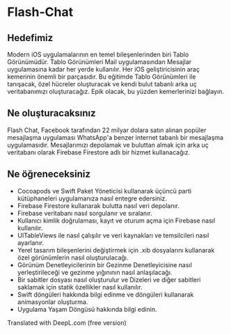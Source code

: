
# Flash-Chat

## Hedefimiz

Modern iOS uygulamalarının en temel bileşenlerinden biri Tablo Görünümüdür. Tablo Görünümleri Mail uygulamasından Mesajlar uygulamasına kadar her yerde kullanılır. Her iOS geliştiricisinin araç kemerinin önemli bir parçasıdır. Bu eğitimde Tablo Görünümleri ile tanışacak, özel hücreler oluşturacak ve kendi bulut tabanlı arka uç veritabanımızı oluşturacağız. Epik olacak, bu yüzden kemerlerinizi bağlayın.

## Ne oluşturacaksınız

Flash Chat, Facebook tarafından 22 milyar dolara satın alınan popüler mesajlaşma uygulaması WhatsApp'a benzer internet tabanlı bir mesajlaşma uygulamasıdır. Mesajlarımızı depolamak ve buluttan almak için arka uç veritabanı olarak Firebase Firestore adlı bir hizmet kullanacağız. 

## Ne öğreneceksiniz

* Cocoapods ve Swift Paket Yöneticisi kullanarak üçüncü parti kütüphaneleri uygulamanıza nasıl entegre edersiniz.
* Firebase Firestore kullanarak bulutta nasıl veri depolanır.
* Firebase veritabanı nasıl sorgulanır ve sıralanır.
* Kullanıcı kimlik doğrulaması, kayıt ve oturum açma için Firebase nasıl kullanılır.
* UITableViews ile nasıl çalışılır ve veri kaynakları ve temsilcileri nasıl ayarlanır.
* Yerel tasarım bileşenlerini değiştirmek için .xib dosyalarını kullanarak özel görünümlerin nasıl oluşturulacağı.
* Görünüm Denetleyicilerinin bir Gezinme Denetleyicisine nasıl yerleştirileceği ve gezinme yığınının nasıl anlaşılacağı.
* Bir sabitler dosyası nasıl oluşturulur ve Dizeleri ve diğer sabitleri saklamak için statik özellikler nasıl kullanılır.
* Swift döngüleri hakkında bilgi edinme ve döngüleri kullanarak animasyonlar oluşturma.
* Uygulama Yaşam Döngüsü hakkında bilgi edinin.

Translated with DeepL.com (free version)
